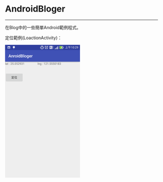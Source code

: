 # AndroidBloger
----
在Blog中的一些簡單Android範例程式。

定位範例(LoactionActivity)：

<img src="https://github.com/DeyuGoGo/AndroidBloger/blob/master/location.png?raw=true"  width="49%">
